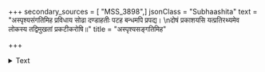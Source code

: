 +++
secondary_sources = [ "MSS_3898",]
jsonClass = "Subhaashita"
text = "अस्पृश्यसंगतिमिह प्रविधाय सोढा दण्डाहतीः पटह बन्धमपि प्रपद्य।  \nदोषं प्रकाशयसि यत्प्रतिरथ्यमेव लोकस्य तद्विमुखतां प्रकटीकरोषि॥"
title = "अस्पृश्यसङ्गतिमिह"

+++

<details><summary>Text</summary>

अस्पृश्यसंगतिमिह प्रविधाय सोढा दण्डाहतीः पटह बन्धमपि प्रपद्य।  
दोषं प्रकाशयसि यत्प्रतिरथ्यमेव लोकस्य तद्विमुखतां प्रकटीकरोषि॥
</details>

